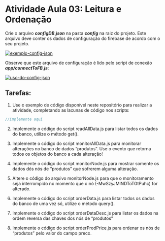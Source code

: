 
# Atividade Aula 03: Leitura e Ordenação

Crie o arquivo **_configDB.json_** na pasta ***config*** na raiz do projeto. Este arquivo deve conter os dados de configuração do firebase de acordo com o seu projeto.

[![exemplo-config-json](https://i.ibb.co/FDJqByk/image.png)](https://ibb.co/tJcPbvw)

Observe que este arquivo de configuração é lido pelo script de conexão ***app/connectToFB.js***:

[![uso-do-config-json](https://i.ibb.co/37f0Pkh/image.png)](https://github.com/g1ll/exemplo_atividade_aula03/blob/main/app/connetToFB.js)

## Tarefas:


1. Use o exemplo de código disponível neste repositório para realizar a atividade, completando as lacunas de código nos scripts:

```js
//implemente aqui
```

2. Implemente o código do script readAllData.js para listar todos os dados do banco, utilize o método get().

3. Implemente o código do script monitorAllData.js para monitorar alterações no banco de dados “produtos”. Use o evento que retorna todos os objetos do banco a cada alteração!

4.  Implemente o código do script monitorNode.js para mostrar somente os dados dós nós de “produtos” que sofrerem alguma alteração.

5. Altere o código do arquivo monitorNode.js para que o monitoramento seja interrompido no momento que o nó  (-MwSzyJMlNDToTGtPuhc) for alterado.
 
6. Implemente o código do script orderData.js para listar todos os dados do banco de uma vez só, utilize o método query().

7. Implemente o código do script orderDataDesc.js para listar os dados na ordem reversa das chaves dos nós de “produtos”

8. Implemente o código do script orderProdPrice.js para ordenar os nós de “produtos” pelo valor do campo preco.





